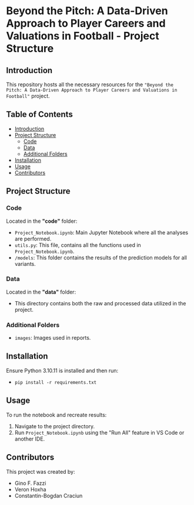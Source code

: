# Beyond the Pitch: A Data-Driven Approach to Player Careers and Valuations in Football - Project Structure

## Introduction
This repository hosts all the necessary resources for the ``"Beyond the Pitch: A Data-Driven Approach to Player Careers and Valuations in Football"`` project.

## Table of Contents
- [Introduction](#introduction)
- [Project Structure](#project-structure)
  - [Code](#code)
  - [Data](#data)
  - [Additional Folders](#additional-folders)
- [Installation](#installation)
- [Usage](#usage)
- [Contributors](#contributors)

## Project Structure

### Code
Located in the **"code"** folder:
- `Project_Notebook.ipynb`: Main Jupyter Notebook where all the analyses are performed.
- `utils.py`:  This file, contains all the functions used in `Project_Notebook.ipynb`.
- `/models`:  This folder contains the results of the prediction models for all variants.

### Data
Located in the **"data"** folder:
- This directory contains both the raw and processed data utilized in the project.

### Additional Folders
- `images`: Images used in reports.

## Installation
Ensure Python 3.10.11 is installed and then run:
- `pip install -r requirements.txt`

## Usage
To run the notebook and recreate results:
1. Navigate to the project directory.
2. Run `Project_Notebook.ipynb` using the "Run All" feature in VS Code or another IDE.

## Contributors
This project was created by:
- Gino F. Fazzi
- Veron Hoxha
- Constantin-Bogdan Craciun